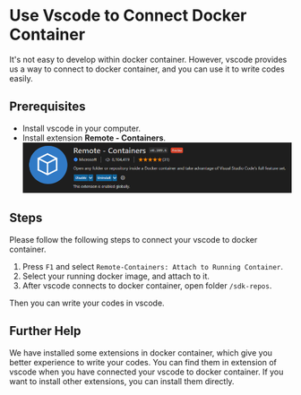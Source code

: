 # Use Vscode to Connect Docker Container
It's not easy to develop within docker container. However, vscode provides us a way to connect to docker container, and you can use it to write codes easily.

## Prerequisites
- Install vscode in your computer.
- Install extension **Remote - Containers**.
  ![vsocde connects docker containers](extension-remote-containers.png)

## Steps
Please follow the following steps to connect your vscode to docker container.
1. Press `F1` and select `Remote-Containers: Attach to Running Container`.
2. Select your running docker image, and attach to it.
3. After vscode connects to docker container, open folder `/sdk-repos`.

Then you can write your codes in vscode.

## Further Help
We have installed some extensions in docker container, which give you better experience to write your codes. You can find them in extension of vscode when you have connected your vscode to docker container. If you want to install other extensions, you can install them directly.
